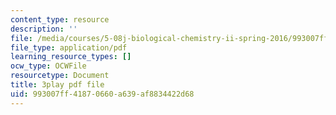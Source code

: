 ```yaml
---
content_type: resource
description: ''
file: /media/courses/5-08j-biological-chemistry-ii-spring-2016/993007ff41870660a639af8834422d68_UzMEzYQOFRA.pdf
file_type: application/pdf
learning_resource_types: []
ocw_type: OCWFile
resourcetype: Document
title: 3play pdf file
uid: 993007ff-4187-0660-a639-af8834422d68
---
```

